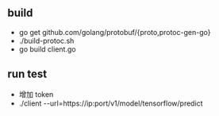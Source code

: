 
## build
* go get github.com/golang/protobuf/{proto,protoc-gen-go}
* ./build-protoc.sh 
* go build client.go


## run test
* 增加 token
* ./client --url=https://ip:port/v1/model/tensorflow/predict
